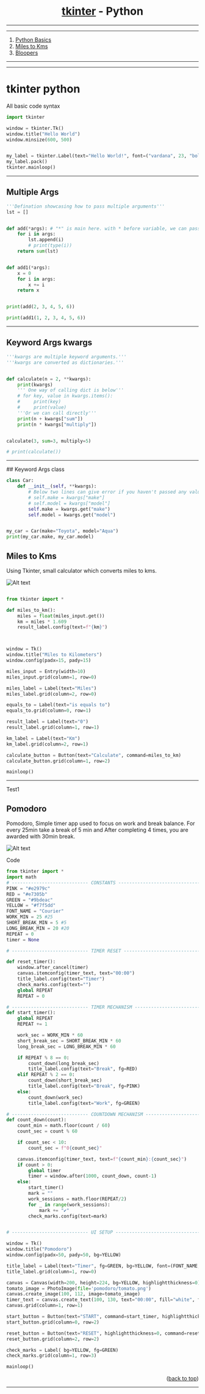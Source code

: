 <a name="readme-top"></a>


<div align="center">
<!-- Title: -->
<h1><a href="https://github.com/skthati/python_tkinter">tkinter</a> - Python </h1>
</div>

<!-- Table of contents -->
<hr>
<hr>
<ol>
    <li><a href="#tkinter-python">Python Basics</a></li>
    <li><a href="#miles-to-kms">Miles to Kms</a></li>
    <li><a href="#bloopers">Bloopers</a></li>
</ol>
<hr>
<hr>


# tkinter python
 All basic code syntax 

```Python
import tkinter

window = tkinter.Tk()
window.title("Hello World")
window.minsize(600, 500)


my_label = tkinter.Label(text="Hello World!", font=("vardana", 23, "bold"))
my_label.pack()
tkinter.mainloop()
```

<hr>

## Multiple Args

```Python
'''Defination showcasing how to pass multiple arguments'''
lst = []


def add(*args): # "*" is main here. with * before variable, we can pass any number of arguments to Defination
    for i in args:
        lst.append(i)
        # print(type(i))
    return sum(lst)


def add1(*args):
    x = 0
    for i in args:
        x += i
    return x


print(add(2, 3, 4, 5, 6))

print(add1(1, 2, 3, 4, 5, 6))
```

<hr>

## Keyword Args kwargs

```Python
'''kwargs are multiple keyword arguments.'''
'''kwargs are converted as dictionaries.'''


def calculate(n = 2, **kwargs):
    print(kwargs)
    ''' One way of calling dict is below'''
    # for key, value in kwargs.items():
    #     print(key)
    #     print(value)
    '''Or we can call directly'''
    print(n + kwargs["sum"])
    print(n * kwargs["multiply"])


calculate(3, sum=3, multiply=5)

# print(calculate())
```

<hr>
## Keyword Args class

```Python
class Car:
    def __init__(self, **kwargs):
        # Below two lines can give error if you haven't passed any values.
        # self.make = kwargs["make"]
        # self.model = kwargs["model"]
        self.make = kwargs.get("make")
        self.model = kwargs.get("model")


my_car = Car(make="Toyota", model="Aqua")
print(my_car.make, my_car.model)

```

## Miles to Kms <a name="miles-to-kms "></a>

Using Tkinter, small calculator which converts miles to kms.

![Alt text](Calculator/miles_to_km.gif)

```Python

from tkinter import *

def miles_to_km():
    miles = float(miles_input.get())
    km = miles * 1.609
    result_label.config(text=f"{km}")



window = Tk()
window.title("Miles to Kilometers")
window.config(padx=15, pady=15)

miles_input = Entry(width=10)
miles_input.grid(column=1, row=0)

miles_label = Label(text="Miles")
miles_label.grid(column=2, row=0)

equals_to = Label(text="is equals to")
equals_to.grid(column=0, row=1)

result_label = Label(text="0")
result_label.grid(column=1, row=1)

km_label = Label(text="Km")
km_label.grid(column=2, row=1)

calculate_button = Button(text="Calculate", command=miles_to_km)
calculate_button.grid(column=1, row=2)

mainloop()
```

<hr>


Test1  
## Pomodoro <a name="pomodoro"></a>
Pomodoro, Simple timer app used to focus on work and break balance. For every 25min take a break of 5 min and After completing 4 times, you are awarded with 30min break.

![Alt text](pomodoro/pomodoro.gif)

Code
```Python
from tkinter import *
import math
# ---------------------------- CONSTANTS ------------------------------- #
PINK = "#e2979c"
RED = "#e7305b"
GREEN = "#9bdeac"
YELLOW = "#f7f5dd"
FONT_NAME = "Courier"
WORK_MIN = 25 #25
SHORT_BREAK_MIN = 5 #5
LONG_BREAK_MIN = 20 #20
REPEAT = 0
timer = None

# ---------------------------- TIMER RESET ------------------------------- # 

def reset_timer():
    window.after_cancel(timer)
    canvas.itemconfig(timer_text, text="00:00")
    title_label.config(text="Timer")
    check_marks.config(text="")
    global REPEAT 
    REPEAT = 0

# ---------------------------- TIMER MECHANISM ------------------------------- # 
def start_timer():
    global REPEAT
    REPEAT += 1

    work_sec = WORK_MIN * 60
    short_break_sec = SHORT_BREAK_MIN * 60
    long_break_sec = LONG_BREAK_MIN * 60

    if REPEAT % 8 == 0:
        count_down(long_break_sec)
        title_label.config(text="Break", fg=RED)
    elif REPEAT % 2 == 0:
        count_down(short_break_sec)
        title_label.config(text="Break", fg=PINK)
    else:
        count_down(work_sec)
        title_label.config(text="Work", fg=GREEN)

# ---------------------------- COUNTDOWN MECHANISM ------------------------------- # 
def count_down(count):
    count_min = math.floor(count / 60)
    count_sec = count % 60

    if count_sec < 10:
        count_sec = f"0{count_sec}"

    canvas.itemconfig(timer_text, text=f"{count_min}:{count_sec}")
    if count > 0:
        global timer
        timer = window.after(1000, count_down, count-1)
    else:
        start_timer()
        mark = ""
        work_sessions = math.floor(REPEAT/2)
        for _ in range(work_sessions):
            mark += "✔"
        check_marks.config(text=mark)


# ---------------------------- UI SETUP ------------------------------- #

window = Tk()
window.title("Pomodoro")
window.config(padx=50, pady=50, bg=YELLOW)

title_label = Label(text="Timer", fg=GREEN, bg=YELLOW, font=(FONT_NAME, 40))
title_label.grid(column=1, row=0)

canvas = Canvas(width=200, height=224, bg=YELLOW, highlightthickness=0)
tomato_image = PhotoImage(file='pomodoro/tomato.png')
canvas.create_image(100, 112, image=tomato_image)
timer_text = canvas.create_text(100, 130, text="00:00", fill="white", font=(FONT_NAME, 35, "bold"))
canvas.grid(column=1, row=1)

start_button = Button(text="START", command=start_timer, highlightthickness=0)
start_button.grid(column=0, row=2)

reset_button = Button(text="RESET", highlightthickness=0, command=reset_timer)
reset_button.grid(column=2, row=2)

check_marks = Label( bg=YELLOW, fg=GREEN)
check_marks.grid(column=1, row=3)

mainloop()
```



<p align="right">(<a href="#readme-top">back to top</a>)</p>
<hr>  


<!--
```Python

``` 
-->
<!-- 

Test1  
## Test <a name="test"></a>
Test Test

1. Code
    ```Python
    sc.onkey(key="Up", fun=up_move)
    sc.onkey(key="Right", fun=right_move)
    sc.onkey(key="Left", fun=left_move)
    sc.onkey(key="Down", fun=down_move)
    ```

2. Output

    ![Alt text](images/snake_working.gif)

<p align="right">(<a href="#readme-top">back to top</a>)</p>
<hr>  


-->

